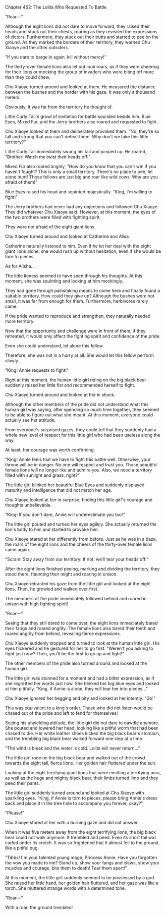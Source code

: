 Chapter 462: The Lolita Who Requested To Battle

"Roar—"

Although the eight lions did not dare to move forward, they raised their heads and stuck out their chests, roaring as they revealed the expressions of victors. Furthermore, they stuck out their butts and started to pee on the ground. As they marked the borders of their territory, they warned Chu Xiaoye and the other outsiders.

"If you dare to barge in again, kill without mercy\!"

The thirty-over female lions also let out loud roars, as if they were cheering for their lions or mocking the group of invaders who were biting off more than they could chew.

Chu Xiaoye turned around and looked at them. He measured the distance between the bushes and the border with his gaze. It was only a thousand meters.

Obviously, it was far from the territory he thought of.

Little Curly Tail's growl of invitation for battle sounded beside him. Blue Eyes, Mixed Fur, and the Jerry brothers also roared and requested to fight.

Chu Xiaoye looked at them and deliberately provoked them. "No, they're so tall and strong that you can't defeat them. Why don't we take this little territory?"

Little Curly Tail immediately swung his tail and jumped up. He roared, "Brother\! Watch me twist their heads off\!"

Mixed Fur also roared angrily, "How do you know that you can't win if you haven't fought? This is only a small territory. There's no place to pee, let alone hunt\! Those fellows are just big and roar like wild cows. Why are you afraid of them\!"

Blue Eyes raised his head and squinted majestically. "King, I'm willing to fight\!"

The Jerry brothers had never had any objections and followed Chu Xiaoye. They did whatever Chu Xiaoye said. However, at this moment, the eyes of the two brothers were filled with fighting spirit.

They were not afraid of the eight giant lions.

Chu Xiaoye turned around and looked at Catherine and Alisa.

Catherine naturally listened to him. Even if he let her deal with the eight giant lions alone, she would rush up without hesitation, even if she would be torn to pieces.

As for Alisha…

The little lioness seemed to have seen through his thoughts. At this moment, she was squinting and looking at him mockingly.

They had gone through painstaking means to come here and finally found a suitable territory. How could they give up? Although the bushes were not small, it was far from enough for them. Furthermore, herbivores rarely came.

If the pride wanted to reproduce and strengthen, they naturally needed more territory.

Now that the opportunity and challenge were in front of them, if they retreated, it would only affect the fighting spirit and confidence of the pride.

Even she could understand, let alone this fellow.

Therefore, she was not in a hurry at all. She would let this fellow perform slowly.

"King\! Annie requests to fight\!"

Right at this moment, the human little girl riding on the big black bear suddenly raised her little fist and recommended herself to fight.

Chu Xiaoye turned around and looked at her in shock.

Although the other members of the pride did not understand what this human girl was saying, after spending so much time together, they seemed to be able to figure out what she meant. At this moment, everyone could actually see her attitude.

From everyone's surprised gazes, they could tell that they suddenly had a whole new level of respect for this little girl who had been useless along the way.

At least, her courage was worth confirming.

"King\! Annie feels that we have to fight this battle well. Otherwise, your throne will be in danger. No one will respect and trust you. Those beautiful female lions will no longer like and admire you. Also, we need a territory filled with sunlight and grass, right?"

The little girl blinked her beautiful Blue Eyes and suddenly displayed maturity and intelligence that did not match her age.

Chu Xiaoye looked at her in surprise, finding this little girl's courage and thoughts unbelievable.

"King\! If you don't dare, Annie will underestimate you too\!"

The little girl pouted and turned her eyes agilely. She actually returned the lion's body to him and started to provoke him.

Chu Xiaoye stared at her differently from before. Just as he was in a daze, the roars of the eight lions and the cheers of the thirty-over female lions came again.

"Scram\! Stay away from our territory\! If not, we'll tear your heads off\!"

After the eight lions finished peeing, marking and dividing the territory, they stood there, flaunting their might and roaring in unison.

Chu Xiaoye retracted his gaze from the little girl and looked at the eight lions. Then, he growled and walked over first.

The members of the pride immediately followed behind and roared in unison with high fighting spirit\!

"Roar—"

Seeing that they still dared to come over, the eight lions immediately bared their fangs and roared angrily. The female lions also bared their teeth and roared angrily from behind, revealing fierce expressions.

Chu Xiaoye suddenly stopped and turned to look at the human little girl. His eyes flickered and he gestured for her to go first. "Weren't you asking to fight just now? Then, you'll be the first to go up and fight\!"

The other members of the pride also turned around and looked at the human girl.

The little girl was stunned for a moment and had a bitter expression, as if she regretted her words just now. She blinked her big blue eyes and looked at him pitifully. "King, if Annie is alone, they will tear her into pieces…"

Chu Xiaoye ignored her begging and pity and looked at her intently. "Go\!"

This was equivalent to a king's order. Those who did not listen would be chased out of the pride and left to fend for themselves\!

Seeing his unyielding attitude, the little girl did not dare to dawdle anymore. She pouted and lowered her head, looking like a pitiful worm that had been chased to die. Her white leather shoes kicked the big black bear's stomach, and the trembling big black bear walked forward one step at a time.

"The wind is bleak and the water is cold. Lolita will never return…"

The little girl rode on the big black bear and walked out of the crowd towards the eight tall, fierce lions. Her golden hair fluttered under the sun.

Looking at the eight terrifying giant lions that were emitting a terrifying aura, as well as the huge and mighty black bear, their limbs turned limp and they peed their pants.

The little girl suddenly turned around and looked at Chu Xiaoye with sparkling eyes. "King, if Annie is torn to pieces, please bring Annie's dress back and place it in the tree hole to accompany you forever, okay?"

"Please\!"

Chu Xiaoye stared at her with a burning gaze and did not answer.

When it was five meters away from the eight terrifying lions, the big black bear could not walk anymore. It trembled and peed. Even its short tail was curled under its crotch. It was so frightened that it almost fell to the ground, like a pitiful pug.

"Tibbs\! I'm your talented young mage, Princess Annie. Have you forgotten the vow you made to me? Stand up, show your fangs and claws, show your muscles and courage, bite them to death\! Tear them apart\!"

At this moment, the little girl suddenly seemed to be possessed by a god. She raised her little hand, her golden hair fluttered, and her gaze was like a torch. She muttered strange words with a determined tone.

"Roar—"

With a roar, the ground trembled\!